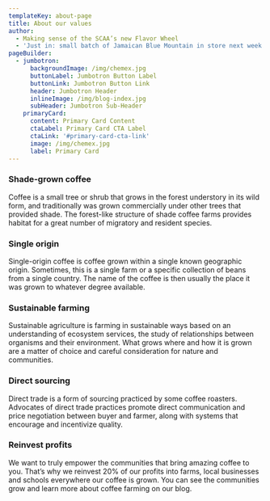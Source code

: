```yaml
---
templateKey: about-page
title: About our values
author:
  - Making sense of the SCAA’s new Flavor Wheel
  - 'Just in: small batch of Jamaican Blue Mountain in store next week'
pageBuilder:
  - jumbotron:
      backgroundImage: /img/chemex.jpg
      buttonLabel: Jumbotron Button Label
      buttonLink: Jumbotron Button Link
      header: Jumbotron Header
      inlineImage: /img/blog-index.jpg
      subHeader: Jumbotron Sub-Header
    primaryCard:
      content: Primary Card Content
      ctaLabel: Primary Card CTA Label
      ctaLink: '#primary-card-cta-link'
      image: /img/chemex.jpg
      label: Primary Card
---
```

### Shade-grown coffee
Coffee is a small tree or shrub that grows in the forest understory in its wild form, and traditionally was grown commercially under other trees that provided shade. The forest-like structure of shade coffee farms provides habitat for a great number of migratory and resident species.

### Single origin
Single-origin coffee is coffee grown within a single known geographic origin. Sometimes, this is a single farm or a specific collection of beans from a single country. The name of the coffee is then usually the place it was grown to whatever degree available.

### Sustainable farming
Sustainable agriculture is farming in sustainable ways based on an understanding of ecosystem services, the study of relationships between organisms and their environment. What grows where and how it is grown are a matter of choice and careful consideration for nature and communities.

### Direct sourcing
Direct trade is a form of sourcing practiced by some coffee roasters. Advocates of direct trade practices promote direct communication and price negotiation between buyer and farmer, along with systems that encourage and incentivize quality.

### Reinvest profits
We want to truly empower the communities that bring amazing coffee to you. That’s why we reinvest 20% of our profits into farms, local businesses and schools everywhere our coffee is grown. You can see the communities grow and learn more about coffee farming on our blog.

